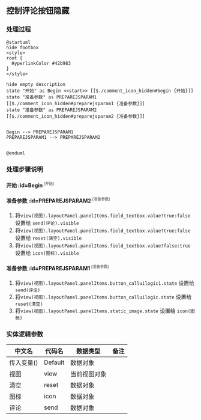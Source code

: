 ## 控制评论按钮隐藏 <!-- {docsify-ignore-all} -->

   

### 处理过程

```plantuml
@startuml
hide footbox
<style>
root {
  HyperlinkColor #42b983
}
</style>

hide empty description
state "开始" as Begin <<start>> [[$./comment_icon_hidden#begin {开始}]]
state "准备参数" as PREPAREJSPARAM1  [[$./comment_icon_hidden#preparejsparam1 {准备参数}]]
state "准备参数" as PREPAREJSPARAM2  [[$./comment_icon_hidden#preparejsparam2 {准备参数}]]


Begin --> PREPAREJSPARAM1
PREPAREJSPARAM1 --> PREPAREJSPARAM2


@enduml
```


### 处理步骤说明

#### 开始 :id=Begin<sup class="footnote-symbol"> <font color=gray size=1>[开始]</font></sup>




#### 准备参数 :id=PREPAREJSPARAM2<sup class="footnote-symbol"> <font color=gray size=1>[准备参数]</font></sup>



1. 将`view(视图).layoutPanel.panelItems.field_textbox.value?true:false` 设置给  `send(评论).visible`
2. 将`view(视图).layoutPanel.panelItems.field_textbox.value?true:false` 设置给  `reset(清空).visible`
3. 将`view(视图).layoutPanel.panelItems.field_textbox.value?false:true` 设置给  `icon(图标).visible`

#### 准备参数 :id=PREPAREJSPARAM1<sup class="footnote-symbol"> <font color=gray size=1>[准备参数]</font></sup>



1. 将`view(视图).layoutPanel.panelItems.button_calluilogic1.state` 设置给  `send(评论)`
2. 将`view(视图).layoutPanel.panelItems.button_calluilogic.state` 设置给  `reset(清空)`
3. 将`view(视图).layoutPanel.panelItems.static_image.state` 设置给  `icon(图标)`



### 实体逻辑参数

|    中文名   |    代码名    |  数据类型      |备注 |
| --------| --------| --------  | --------   |
|传入变量(<i class="fa fa-check"/></i>)|Default|数据对象||
|视图|view|当前视图对象||
|清空|reset|数据对象||
|图标|icon|数据对象||
|评论|send|数据对象||
